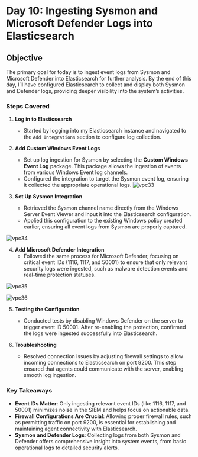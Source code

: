 # Day 10: Ingesting Sysmon and Microsoft Defender Logs into Elasticsearch


## Objective
The primary goal for today is to ingest event logs from Sysmon and Microsoft Defender into Elasticsearch for further analysis. By the end of this day, I’ll have configured Elasticsearch to collect and display both Sysmon and Defender logs, providing deeper visibility into the system’s activities.

### Steps Covered

1. **Log in to Elasticsearch**
   - Started by logging into my Elasticsearch instance and navigated to the `Add Integrations` section to configure log collection.

2. **Add Custom Windows Event Logs**
   - Set up log ingestion for Sysmon by selecting the **Custom Windows Event Log** package. This package allows the ingestion of events from various Windows Event log channels.
   - Configured the integration to target the Sysmon event log, ensuring it collected the appropriate operational logs.
![vpc33](https://github.com/user-attachments/assets/7df4a306-bc40-439a-8348-b5d6b3e81339)



3. **Set Up Sysmon Integration**
   - Retrieved the Sysmon channel name directly from the Windows Server Event Viewer and input it into the Elasticsearch configuration.
   - Applied this configuration to the existing Windows policy created earlier, ensuring all event logs from Sysmon are properly captured.
  

![vpc34](https://github.com/user-attachments/assets/6d64f07a-f11d-409c-a6fb-d32a76fc3eeb)



4. **Add Microsoft Defender Integration**
   - Followed the same process for Microsoft Defender, focusing on critical event IDs (1116, 1117, and 50001) to ensure that only relevant security logs were ingested, such as malware detection events and real-time protection statuses.
  
![vpc35](https://github.com/user-attachments/assets/a6db4006-a9ab-4157-b140-c24361e66bf9)


![vpc36](https://github.com/user-attachments/assets/cd2e69f8-b33b-4616-ad89-73bc96e2cb01)

5. **Testing the Configuration**
   - Conducted tests by disabling Windows Defender on the server to trigger event ID 50001. After re-enabling the protection, confirmed the logs were ingested successfully into Elasticsearch.

6. **Troubleshooting**
   - Resolved connection issues by adjusting firewall settings to allow incoming connections to Elasticsearch on port 9200. This step ensured that agents could communicate with the server, enabling smooth log ingestion.

### Key Takeaways

- **Event IDs Matter**: Only ingesting relevant event IDs (like 1116, 1117, and 50001) minimizes noise in the SIEM and helps focus on actionable data.
- **Firewall Configurations Are Crucial**: Allowing proper firewall rules, such as permitting traffic on port 9200, is essential for establishing and maintaining agent connectivity with Elasticsearch.
- **Sysmon and Defender Logs**: Collecting logs from both Sysmon and Defender offers comprehensive insight into system events, from basic operational logs to detailed security alerts.

